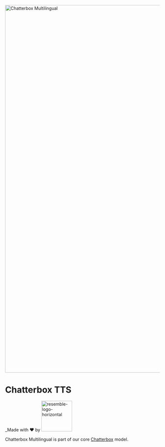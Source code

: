 
<img width="1200" alt="Chatterbox Multilingual" src="https://github.com/user-attachments/assets/53b411b4-d7b8-4b18-87f3-335145837684" />


# Chatterbox TTS

_Made with ♥️ by <a href="https://resemble.ai" target="_blank"><img width="100" alt="resemble-logo-horizontal" src="https://github.com/user-attachments/assets/35cf756b-3506-4943-9c72-c05ddfa4e525" /></a>

Chatterbox Multilingual is part of our core [Chatterbox](https://github.com/resemble-ai/chatterbox) model.

